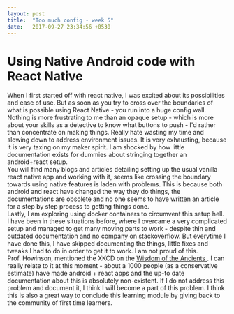 ```yaml
---
layout: post
title:  "Too much config - week 5"
date:   2017-09-27 23:34:56 +0530
---
```


<h1> Using Native Android code with React Native</h1>
When I first started off with react native, I was excited about its possibilities and ease of use. But as soon as you try to cross over the boundaries of what is possible using React Native - you run into a huge config wall.
<br/>
Nothing is more frustrating to me than an opaque setup - which is more about your skills as a detective to know what buttons to push - I'd rather than concentrate on making things. Really hate wasting my time and slowing down to address environment issues. It is very exhausting, because it is very taxing on my maker spirit. I am shocked by how little documentation exists for dummies about stringing together an android+react setup.
<br/>
You will find many blogs and articles detailing setting up the usual vanilla react native app and working with it, seems like crossing the boundary towards using native features is laden with problems. This is because both android and react have changed the way they do things, the documentations are obsolete and no one seems to have written an article for a step by step process to getting things done.
<br/>
Lastly, I am exploring using docker containers to circumvent this setup hell. I have been in these situations before, where I overcame a very complicated setup and managed to get many moving parts to work - despite thin and outdated documentation and no company on stackoverflow. But everytime I have done this, I have skipped documenting the things, little fixes and tweaks I had to do in order to get it to work. I am not proud of this.
<br/>
Prof. Howinson, mentioned the XKCD on the <a href="https://xkcd.com/979/"> Wisdom of the Ancients </a>. I can really relate to it at this moment - about a 1000 people (as a conservative estimate) have made android + react apps and the up-to date documentation about this is absolutely non-existent. If I do not address this problem and document it, I think I will become a part of this problem. I think this is also a great way to conclude this learning module by giving back to the community of first time learners.